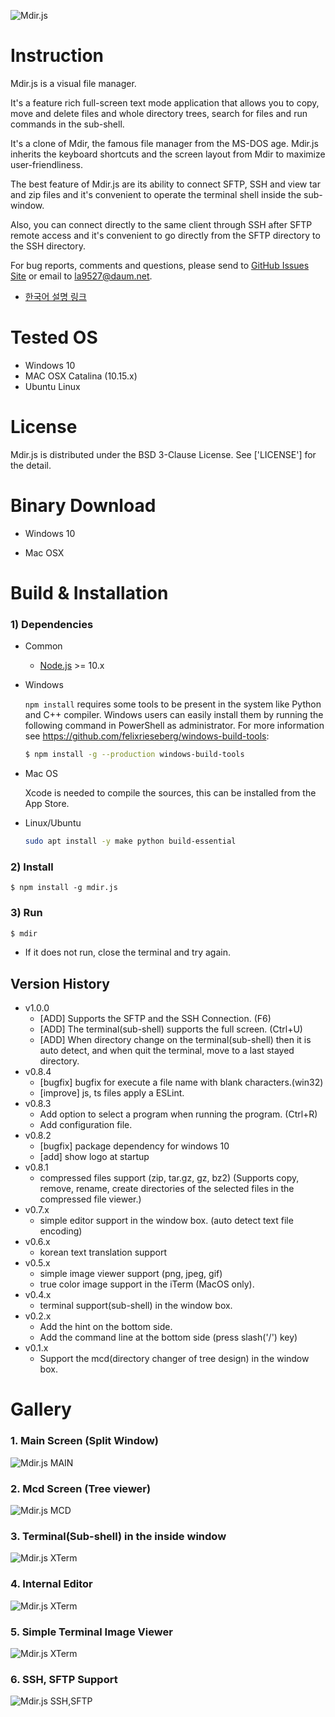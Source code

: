 ![Mdir.js](https://github.com/la9527/mdir.js/blob/master/images/mdir_v0.8.1.gif?raw=true)

# Instruction 

Mdir.js is a visual file manager.

It's a feature rich full-screen text mode application that allows you to copy, move and delete files and whole directory trees, search for files and run commands in the sub-shell.

It's a clone of Mdir, the famous file manager from the MS-DOS age. Mdir.js inherits the keyboard shortcuts and the screen layout from Mdir to maximize user-friendliness.

The best feature of Mdir.js are its ability to connect SFTP, SSH and view tar and zip files and it's convenient to operate the terminal shell inside the sub-window.

Also, you can connect directly to the same client through SSH after SFTP remote access and it's convenient to go directly from the SFTP directory to the SSH directory.

For bug reports, comments and questions, please send to [GitHub Issues Site](https://github.com/la9527/mdir.js/issues) or email to la9527@daum.net.

 - [한국어 설명 링크](https://github.com/la9527/mdir.js/blob/master/README_KO.md)

 
# Tested OS

 - Windows 10
 - MAC OSX Catalina (10.15.x)
 - Ubuntu Linux

# License

 Mdir.js is distributed under the BSD 3-Clause License.
 See ['LICENSE'] for the detail.

# Binary Download

 - Windows 10

 - Mac OSX

# Build & Installation

### 1) Dependencies
 - Common
    - [Node.js](https://node.js) >= 10.x 

 - Windows

    `npm install` requires some tools to be present in the system like Python and C++ compiler. Windows users can easily install them by running the following command in PowerShell as administrator. For more information see https://github.com/felixrieseberg/windows-build-tools:

    ```bash
    $ npm install -g --production windows-build-tools
    ```

 - Mac OS

    Xcode is needed to compile the sources, this can be installed from the App Store.

 - Linux/Ubuntu 

    ```bash
    sudo apt install -y make python build-essential
    ```

### 2) Install 
```
$ npm install -g mdir.js
```

### 3) Run 

```bash
$ mdir
```

 - If it does not run, close the terminal and try again.

## Version History

- v1.0.0
    - [ADD] Supports the SFTP and the SSH Connection. (F6)
    - [ADD] The terminal(sub-shell) supports the full screen. (Ctrl+U)
    - [ADD] When directory change on the terminal(sub-shell) then it is auto detect, 
            and when quit the terminal, move to a last stayed directory.
- v0.8.4
    - [bugfix] bugfix for execute a file name with blank characters.(win32)
    - [improve] js, ts files apply a ESLint.
- v0.8.3
    - Add option to select a program when running the program. (Ctrl+R)
    - Add configuration file.
- v0.8.2
    - [bugfix] package dependency for windows 10
    - [add] show logo at startup
- v0.8.1
    - compressed files support (zip, tar.gz, gz, bz2)
      (Supports copy, remove, rename, create directories of the selected files in the compressed file viewer.)
- v0.7.x
    - simple editor support in the window box. (auto detect text file encoding)
- v0.6.x 
    - korean text translation support
- v0.5.x 
    - simple image viewer support (png, jpeg, gif)
    - true color image support in the iTerm (MacOS only).
- v0.4.x 
    - terminal support(sub-shell) in the window box.
- v0.2.x
    - Add the hint on the bottom side.
    - Add the command line at the bottom side (press slash('/') key)
- v0.1.x
    - Support the mcd(directory changer of tree design) in the window box.

# Gallery

### 1. Main Screen (Split Window)
![Mdir.js MAIN](https://github.com/la9527/mdir.js/blob/master/images/mdir_v0.1_windows10_cmd.png?raw=true)

### 2. Mcd Screen (Tree viewer)
![Mdir.js MCD](https://github.com/la9527/mdir.js/blob/master/images/mdir_v0.1_windows10_cmd_mcd.png?raw=true)

### 3. Terminal(Sub-shell) in the inside window
![Mdir.js XTerm](https://github.com/la9527/mdir.js/blob/master/images/mdir_v0.8.1_zsh_terminal.png?raw=true)

### 4. Internal Editor
![Mdir.js XTerm](https://github.com/la9527/mdir.js/blob/master/images/mdir_v0.8.1_inside_editor.png?raw=true)

### 5. Simple Terminal Image Viewer
![Mdir.js XTerm](https://github.com/la9527/mdir.js/blob/master/images/mdir_v0.8.1_picture_viewer.png?raw=true)

### 6. SSH, SFTP Support
![Mdir.js SSH,SFTP](https://github.com/la9527/mdir.js/blob/master/images/mdir_1.0.0_connection_manager.png?raw=true)
